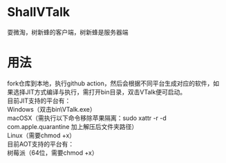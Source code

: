 # ShallVTalk

耍微淘，树新蜂的客户端，树新蜂是服务器端

# 用法  

fork仓库到本地，执行github action，然后会根据不同平台生成对应的软件，如果选择JIT方式编译与执行，需打开bin目录，双击VTalk便可启动。    
目前JIT支持的平台有：  
Windows（双击bin\VTalk.exe）    
macOSX（需执行以下命令移除苹果隔离：sudo xattr -r -d com.apple.quarantine 加上解压后文件夹路径）  
Linux（需要chmod +x）  
目前AOT支持的平台有：  
树莓派（64位，需要chmod +x）   
 
